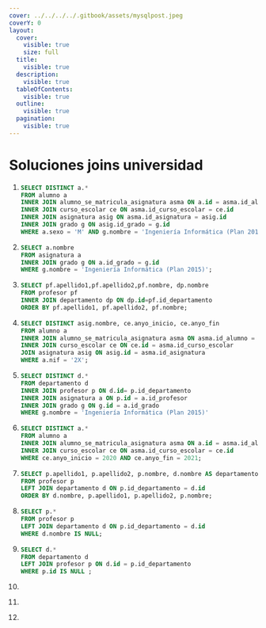 ```yaml
---
cover: ../../../../.gitbook/assets/mysqlpost.jpeg
coverY: 0
layout:
  cover:
    visible: true
    size: full
  title:
    visible: true
  description:
    visible: true
  tableOfContents:
    visible: true
  outline:
    visible: true
  pagination:
    visible: true
---
```


# Soluciones joins universidad

1. ```sql
   SELECT DISTINCT a.*
   FROM alumno a 
   INNER JOIN alumno_se_matricula_asignatura asma ON a.id = asma.id_alumno 
   INNER JOIN curso_escolar ce ON asma.id_curso_escolar = ce.id
   INNER JOIN asignatura asig ON asma.id_asignatura = asig.id
   INNER JOIN grado g ON asig.id_grado = g.id
   WHERE a.sexo = 'M' AND g.nombre = 'Ingeniería Informática (Plan 2015)' ; 
   ```
2. ```sql
   SELECT a.nombre 
   FROM asignatura a 
   INNER JOIN grado g ON a.id_grado = g.id 
   WHERE g.nombre = 'Ingeniería Informática (Plan 2015)'; 
   ```
3. ```sql
   SELECT pf.apellido1,pf.apellido2,pf.nombre, dp.nombre
   FROM profesor pf
   INNER JOIN departamento dp ON dp.id=pf.id_departamento
   ORDER BY pf.apellido1, pf.apellido2, pf.nombre; 
   ```
4. ```sql
   SELECT DISTINCT asig.nombre, ce.anyo_inicio, ce.anyo_fin
   FROM alumno a
   INNER JOIN alumno_se_matricula_asignatura asma ON asma.id_alumno = a.id
   INNER JOIN curso_escolar ce ON ce.id = asma.id_curso_escolar
   JOIN asignatura asig ON asig.id = asma.id_asignatura
   WHERE a.nif = '2X'; 
   ```
5. ```sql
   SELECT DISTINCT d.*
   FROM departamento d 
   INNER JOIN profesor p ON d.id= p.id_departamento
   INNER JOIN asignatura a ON p.id = a.id_profesor
   INNER JOIN grado g ON g.id = a.id_grado
   WHERE g.nombre = 'Ingeniería Informática (Plan 2015)' 
   ```
6. ```sql
   SELECT DISTINCT a.*
   FROM alumno a 
   INNER JOIN alumno_se_matricula_asignatura asma ON a.id = asma.id_alumno
   INNER JOIN curso_escolar ce ON asma.id_curso_escolar = ce.id
   WHERE ce.anyo_inicio = 2020 AND ce.anyo_fin = 2021; 
   ```
7. ```sql
   SELECT p.apellido1, p.apellido2, p.nombre, d.nombre AS departamento
   FROM profesor p
   LEFT JOIN departamento d ON p.id_departamento = d.id
   ORDER BY d.nombre, p.apellido1, p.apellido2, p.nombre; 
   ```
8. ```sql
   SELECT p.* 
   FROM profesor p 
   LEFT JOIN departamento d ON p.id_departamento = d.id
   WHERE d.nombre IS NULL; 
   ```
9. ```sql
   SELECT d.*
   FROM departamento d 
   LEFT JOIN profesor p ON d.id = p.id_departamento 
   WHERE p.id IS NULL ; 
   ```
10. ```sql
    ```
11. ```sql
    ```
12. ```sql
    ```
